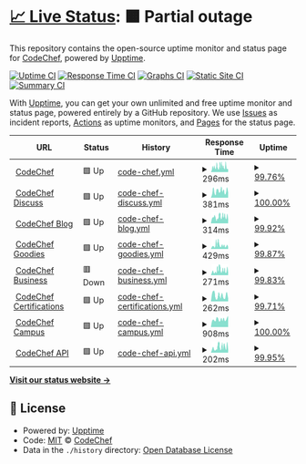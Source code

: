 # [📈 Live Status](https://status.codechef.com): <!--live status--> **🟧 Partial outage**

This repository contains the open-source uptime monitor and status page for [CodeChef](https://www.codechef.com/), powered by [Upptime](https://github.com/upptime/upptime).

[![Uptime CI](https://github.com/codechef-org/status/workflows/Uptime%20CI/badge.svg)](https://github.com/upptime/upptime/actions?query=workflow%3A%22Uptime+CI%22)
[![Response Time CI](https://github.com/codechef-org/status/workflows/Response%20Time%20CI/badge.svg)](https://github.com/upptime/upptime/actions?query=workflow%3A%22Response+Time+CI%22)
[![Graphs CI](https://github.com/codechef-org/status/workflows/Graphs%20CI/badge.svg)](https://github.com/upptime/upptime/actions?query=workflow%3A%22Graphs+CI%22)
[![Static Site CI](https://github.com/codechef-org/status/workflows/Static%20Site%20CI/badge.svg)](https://github.com/upptime/upptime/actions?query=workflow%3A%22Static+Site+CI%22)
[![Summary CI](https://github.com/codechef-org/status/workflows/Summary%20CI/badge.svg)](https://github.com/upptime/upptime/actions?query=workflow%3A%22Summary+CI%22)

With [Upptime](https://upptime.js.org), you can get your own unlimited and free uptime monitor and status page, powered entirely by a GitHub repository. We use [Issues](https://github.com/codechef-org/status/issues) as incident reports, [Actions](https://github.com/codechef-org/status/actions) as uptime monitors, and [Pages](https://status.codechef.com) for the status page.

<!--start: status pages-->
<!-- This summary is generated by Upptime (https://github.com/upptime/upptime) -->
<!-- Do not edit this manually, your changes will be overwritten -->
<!-- prettier-ignore -->
| URL | Status | History | Response Time | Uptime |
| --- | ------ | ------- | ------------- | ------ |
| <img alt="" src="https://s3.amazonaws.com/codechef_shared/misc/favicon.ico" height="13"> [CodeChef](https://www.codechef.com) | 🟩 Up | [code-chef.yml](https://github.com/codechef-org/status/commits/master/history/code-chef.yml) | <details><summary><img alt="Response time graph" src="./graphs/code-chef/response-time-week.png" height="20"> 296ms</summary><br><a href="https://status.codechef.com/history/code-chef"><img alt="Response time 306" src="https://img.shields.io/endpoint?url=https%3A%2F%2Fraw.githubusercontent.com%2Fcodechef-org%2Fstatus%2Fmaster%2Fapi%2Fcode-chef%2Fresponse-time.json"></a><br><a href="https://status.codechef.com/history/code-chef"><img alt="24-hour response time 179" src="https://img.shields.io/endpoint?url=https%3A%2F%2Fraw.githubusercontent.com%2Fcodechef-org%2Fstatus%2Fmaster%2Fapi%2Fcode-chef%2Fresponse-time-day.json"></a><br><a href="https://status.codechef.com/history/code-chef"><img alt="7-day response time 296" src="https://img.shields.io/endpoint?url=https%3A%2F%2Fraw.githubusercontent.com%2Fcodechef-org%2Fstatus%2Fmaster%2Fapi%2Fcode-chef%2Fresponse-time-week.json"></a><br><a href="https://status.codechef.com/history/code-chef"><img alt="30-day response time 306" src="https://img.shields.io/endpoint?url=https%3A%2F%2Fraw.githubusercontent.com%2Fcodechef-org%2Fstatus%2Fmaster%2Fapi%2Fcode-chef%2Fresponse-time-month.json"></a><br><a href="https://status.codechef.com/history/code-chef"><img alt="1-year response time 306" src="https://img.shields.io/endpoint?url=https%3A%2F%2Fraw.githubusercontent.com%2Fcodechef-org%2Fstatus%2Fmaster%2Fapi%2Fcode-chef%2Fresponse-time-year.json"></a></details> | <details><summary><a href="https://status.codechef.com/history/code-chef">99.76%</a></summary><a href="https://status.codechef.com/history/code-chef"><img alt="All-time uptime 99.80%" src="https://img.shields.io/endpoint?url=https%3A%2F%2Fraw.githubusercontent.com%2Fcodechef-org%2Fstatus%2Fmaster%2Fapi%2Fcode-chef%2Fuptime.json"></a><br><a href="https://status.codechef.com/history/code-chef"><img alt="24-hour uptime 98.93%" src="https://img.shields.io/endpoint?url=https%3A%2F%2Fraw.githubusercontent.com%2Fcodechef-org%2Fstatus%2Fmaster%2Fapi%2Fcode-chef%2Fuptime-day.json"></a><br><a href="https://status.codechef.com/history/code-chef"><img alt="7-day uptime 99.76%" src="https://img.shields.io/endpoint?url=https%3A%2F%2Fraw.githubusercontent.com%2Fcodechef-org%2Fstatus%2Fmaster%2Fapi%2Fcode-chef%2Fuptime-week.json"></a><br><a href="https://status.codechef.com/history/code-chef"><img alt="30-day uptime 99.80%" src="https://img.shields.io/endpoint?url=https%3A%2F%2Fraw.githubusercontent.com%2Fcodechef-org%2Fstatus%2Fmaster%2Fapi%2Fcode-chef%2Fuptime-month.json"></a><br><a href="https://status.codechef.com/history/code-chef"><img alt="1-year uptime 99.80%" src="https://img.shields.io/endpoint?url=https%3A%2F%2Fraw.githubusercontent.com%2Fcodechef-org%2Fstatus%2Fmaster%2Fapi%2Fcode-chef%2Fuptime-year.json"></a></details>
| <img alt="" src="https://s3.amazonaws.com/discourseproduction/optimized/1X/cb736284dfcba3606ca2751d7bafe7ac0be12b54_2_180x180.png" height="13"> [CodeChef Discuss](https://discuss.codechef.com) | 🟩 Up | [code-chef-discuss.yml](https://github.com/codechef-org/status/commits/master/history/code-chef-discuss.yml) | <details><summary><img alt="Response time graph" src="./graphs/code-chef-discuss/response-time-week.png" height="20"> 381ms</summary><br><a href="https://status.codechef.com/history/code-chef-discuss"><img alt="Response time 378" src="https://img.shields.io/endpoint?url=https%3A%2F%2Fraw.githubusercontent.com%2Fcodechef-org%2Fstatus%2Fmaster%2Fapi%2Fcode-chef-discuss%2Fresponse-time.json"></a><br><a href="https://status.codechef.com/history/code-chef-discuss"><img alt="24-hour response time 275" src="https://img.shields.io/endpoint?url=https%3A%2F%2Fraw.githubusercontent.com%2Fcodechef-org%2Fstatus%2Fmaster%2Fapi%2Fcode-chef-discuss%2Fresponse-time-day.json"></a><br><a href="https://status.codechef.com/history/code-chef-discuss"><img alt="7-day response time 381" src="https://img.shields.io/endpoint?url=https%3A%2F%2Fraw.githubusercontent.com%2Fcodechef-org%2Fstatus%2Fmaster%2Fapi%2Fcode-chef-discuss%2Fresponse-time-week.json"></a><br><a href="https://status.codechef.com/history/code-chef-discuss"><img alt="30-day response time 378" src="https://img.shields.io/endpoint?url=https%3A%2F%2Fraw.githubusercontent.com%2Fcodechef-org%2Fstatus%2Fmaster%2Fapi%2Fcode-chef-discuss%2Fresponse-time-month.json"></a><br><a href="https://status.codechef.com/history/code-chef-discuss"><img alt="1-year response time 378" src="https://img.shields.io/endpoint?url=https%3A%2F%2Fraw.githubusercontent.com%2Fcodechef-org%2Fstatus%2Fmaster%2Fapi%2Fcode-chef-discuss%2Fresponse-time-year.json"></a></details> | <details><summary><a href="https://status.codechef.com/history/code-chef-discuss">100.00%</a></summary><a href="https://status.codechef.com/history/code-chef-discuss"><img alt="All-time uptime 100.00%" src="https://img.shields.io/endpoint?url=https%3A%2F%2Fraw.githubusercontent.com%2Fcodechef-org%2Fstatus%2Fmaster%2Fapi%2Fcode-chef-discuss%2Fuptime.json"></a><br><a href="https://status.codechef.com/history/code-chef-discuss"><img alt="24-hour uptime 100.00%" src="https://img.shields.io/endpoint?url=https%3A%2F%2Fraw.githubusercontent.com%2Fcodechef-org%2Fstatus%2Fmaster%2Fapi%2Fcode-chef-discuss%2Fuptime-day.json"></a><br><a href="https://status.codechef.com/history/code-chef-discuss"><img alt="7-day uptime 100.00%" src="https://img.shields.io/endpoint?url=https%3A%2F%2Fraw.githubusercontent.com%2Fcodechef-org%2Fstatus%2Fmaster%2Fapi%2Fcode-chef-discuss%2Fuptime-week.json"></a><br><a href="https://status.codechef.com/history/code-chef-discuss"><img alt="30-day uptime 100.00%" src="https://img.shields.io/endpoint?url=https%3A%2F%2Fraw.githubusercontent.com%2Fcodechef-org%2Fstatus%2Fmaster%2Fapi%2Fcode-chef-discuss%2Fuptime-month.json"></a><br><a href="https://status.codechef.com/history/code-chef-discuss"><img alt="1-year uptime 100.00%" src="https://img.shields.io/endpoint?url=https%3A%2F%2Fraw.githubusercontent.com%2Fcodechef-org%2Fstatus%2Fmaster%2Fapi%2Fcode-chef-discuss%2Fuptime-year.json"></a></details>
| <img alt="" src="https://blog.codechef.com/wp-content/themes/mediumish/images/favicon.ico" height="13"> [CodeChef Blog](https://blog.codechef.com) | 🟩 Up | [code-chef-blog.yml](https://github.com/codechef-org/status/commits/master/history/code-chef-blog.yml) | <details><summary><img alt="Response time graph" src="./graphs/code-chef-blog/response-time-week.png" height="20"> 314ms</summary><br><a href="https://status.codechef.com/history/code-chef-blog"><img alt="Response time 320" src="https://img.shields.io/endpoint?url=https%3A%2F%2Fraw.githubusercontent.com%2Fcodechef-org%2Fstatus%2Fmaster%2Fapi%2Fcode-chef-blog%2Fresponse-time.json"></a><br><a href="https://status.codechef.com/history/code-chef-blog"><img alt="24-hour response time 176" src="https://img.shields.io/endpoint?url=https%3A%2F%2Fraw.githubusercontent.com%2Fcodechef-org%2Fstatus%2Fmaster%2Fapi%2Fcode-chef-blog%2Fresponse-time-day.json"></a><br><a href="https://status.codechef.com/history/code-chef-blog"><img alt="7-day response time 314" src="https://img.shields.io/endpoint?url=https%3A%2F%2Fraw.githubusercontent.com%2Fcodechef-org%2Fstatus%2Fmaster%2Fapi%2Fcode-chef-blog%2Fresponse-time-week.json"></a><br><a href="https://status.codechef.com/history/code-chef-blog"><img alt="30-day response time 320" src="https://img.shields.io/endpoint?url=https%3A%2F%2Fraw.githubusercontent.com%2Fcodechef-org%2Fstatus%2Fmaster%2Fapi%2Fcode-chef-blog%2Fresponse-time-month.json"></a><br><a href="https://status.codechef.com/history/code-chef-blog"><img alt="1-year response time 320" src="https://img.shields.io/endpoint?url=https%3A%2F%2Fraw.githubusercontent.com%2Fcodechef-org%2Fstatus%2Fmaster%2Fapi%2Fcode-chef-blog%2Fresponse-time-year.json"></a></details> | <details><summary><a href="https://status.codechef.com/history/code-chef-blog">99.92%</a></summary><a href="https://status.codechef.com/history/code-chef-blog"><img alt="All-time uptime 99.93%" src="https://img.shields.io/endpoint?url=https%3A%2F%2Fraw.githubusercontent.com%2Fcodechef-org%2Fstatus%2Fmaster%2Fapi%2Fcode-chef-blog%2Fuptime.json"></a><br><a href="https://status.codechef.com/history/code-chef-blog"><img alt="24-hour uptime 99.81%" src="https://img.shields.io/endpoint?url=https%3A%2F%2Fraw.githubusercontent.com%2Fcodechef-org%2Fstatus%2Fmaster%2Fapi%2Fcode-chef-blog%2Fuptime-day.json"></a><br><a href="https://status.codechef.com/history/code-chef-blog"><img alt="7-day uptime 99.92%" src="https://img.shields.io/endpoint?url=https%3A%2F%2Fraw.githubusercontent.com%2Fcodechef-org%2Fstatus%2Fmaster%2Fapi%2Fcode-chef-blog%2Fuptime-week.json"></a><br><a href="https://status.codechef.com/history/code-chef-blog"><img alt="30-day uptime 99.93%" src="https://img.shields.io/endpoint?url=https%3A%2F%2Fraw.githubusercontent.com%2Fcodechef-org%2Fstatus%2Fmaster%2Fapi%2Fcode-chef-blog%2Fuptime-month.json"></a><br><a href="https://status.codechef.com/history/code-chef-blog"><img alt="1-year uptime 99.93%" src="https://img.shields.io/endpoint?url=https%3A%2F%2Fraw.githubusercontent.com%2Fcodechef-org%2Fstatus%2Fmaster%2Fapi%2Fcode-chef-blog%2Fuptime-year.json"></a></details>
| <img alt="" src="https://s3.amazonaws.com/codechef-goodies/wp-content/uploads/2018/09/07183010/cropped-favicon-192x192.png" height="13"> [CodeChef Goodies](https://goodies.codechef.com) | 🟩 Up | [code-chef-goodies.yml](https://github.com/codechef-org/status/commits/master/history/code-chef-goodies.yml) | <details><summary><img alt="Response time graph" src="./graphs/code-chef-goodies/response-time-week.png" height="20"> 429ms</summary><br><a href="https://status.codechef.com/history/code-chef-goodies"><img alt="Response time 428" src="https://img.shields.io/endpoint?url=https%3A%2F%2Fraw.githubusercontent.com%2Fcodechef-org%2Fstatus%2Fmaster%2Fapi%2Fcode-chef-goodies%2Fresponse-time.json"></a><br><a href="https://status.codechef.com/history/code-chef-goodies"><img alt="24-hour response time 211" src="https://img.shields.io/endpoint?url=https%3A%2F%2Fraw.githubusercontent.com%2Fcodechef-org%2Fstatus%2Fmaster%2Fapi%2Fcode-chef-goodies%2Fresponse-time-day.json"></a><br><a href="https://status.codechef.com/history/code-chef-goodies"><img alt="7-day response time 429" src="https://img.shields.io/endpoint?url=https%3A%2F%2Fraw.githubusercontent.com%2Fcodechef-org%2Fstatus%2Fmaster%2Fapi%2Fcode-chef-goodies%2Fresponse-time-week.json"></a><br><a href="https://status.codechef.com/history/code-chef-goodies"><img alt="30-day response time 428" src="https://img.shields.io/endpoint?url=https%3A%2F%2Fraw.githubusercontent.com%2Fcodechef-org%2Fstatus%2Fmaster%2Fapi%2Fcode-chef-goodies%2Fresponse-time-month.json"></a><br><a href="https://status.codechef.com/history/code-chef-goodies"><img alt="1-year response time 428" src="https://img.shields.io/endpoint?url=https%3A%2F%2Fraw.githubusercontent.com%2Fcodechef-org%2Fstatus%2Fmaster%2Fapi%2Fcode-chef-goodies%2Fresponse-time-year.json"></a></details> | <details><summary><a href="https://status.codechef.com/history/code-chef-goodies">99.87%</a></summary><a href="https://status.codechef.com/history/code-chef-goodies"><img alt="All-time uptime 99.89%" src="https://img.shields.io/endpoint?url=https%3A%2F%2Fraw.githubusercontent.com%2Fcodechef-org%2Fstatus%2Fmaster%2Fapi%2Fcode-chef-goodies%2Fuptime.json"></a><br><a href="https://status.codechef.com/history/code-chef-goodies"><img alt="24-hour uptime 99.45%" src="https://img.shields.io/endpoint?url=https%3A%2F%2Fraw.githubusercontent.com%2Fcodechef-org%2Fstatus%2Fmaster%2Fapi%2Fcode-chef-goodies%2Fuptime-day.json"></a><br><a href="https://status.codechef.com/history/code-chef-goodies"><img alt="7-day uptime 99.87%" src="https://img.shields.io/endpoint?url=https%3A%2F%2Fraw.githubusercontent.com%2Fcodechef-org%2Fstatus%2Fmaster%2Fapi%2Fcode-chef-goodies%2Fuptime-week.json"></a><br><a href="https://status.codechef.com/history/code-chef-goodies"><img alt="30-day uptime 99.89%" src="https://img.shields.io/endpoint?url=https%3A%2F%2Fraw.githubusercontent.com%2Fcodechef-org%2Fstatus%2Fmaster%2Fapi%2Fcode-chef-goodies%2Fuptime-month.json"></a><br><a href="https://status.codechef.com/history/code-chef-goodies"><img alt="1-year uptime 99.89%" src="https://img.shields.io/endpoint?url=https%3A%2F%2Fraw.githubusercontent.com%2Fcodechef-org%2Fstatus%2Fmaster%2Fapi%2Fcode-chef-goodies%2Fuptime-year.json"></a></details>
| <img alt="" src="https://s3.amazonaws.com/codechef_shared/misc/favicon.ico" height="13"> [CodeChef Business](https://business.codechef.com) | 🟥 Down | [code-chef-business.yml](https://github.com/codechef-org/status/commits/master/history/code-chef-business.yml) | <details><summary><img alt="Response time graph" src="./graphs/code-chef-business/response-time-week.png" height="20"> 271ms</summary><br><a href="https://status.codechef.com/history/code-chef-business"><img alt="Response time 269" src="https://img.shields.io/endpoint?url=https%3A%2F%2Fraw.githubusercontent.com%2Fcodechef-org%2Fstatus%2Fmaster%2Fapi%2Fcode-chef-business%2Fresponse-time.json"></a><br><a href="https://status.codechef.com/history/code-chef-business"><img alt="24-hour response time 250" src="https://img.shields.io/endpoint?url=https%3A%2F%2Fraw.githubusercontent.com%2Fcodechef-org%2Fstatus%2Fmaster%2Fapi%2Fcode-chef-business%2Fresponse-time-day.json"></a><br><a href="https://status.codechef.com/history/code-chef-business"><img alt="7-day response time 271" src="https://img.shields.io/endpoint?url=https%3A%2F%2Fraw.githubusercontent.com%2Fcodechef-org%2Fstatus%2Fmaster%2Fapi%2Fcode-chef-business%2Fresponse-time-week.json"></a><br><a href="https://status.codechef.com/history/code-chef-business"><img alt="30-day response time 269" src="https://img.shields.io/endpoint?url=https%3A%2F%2Fraw.githubusercontent.com%2Fcodechef-org%2Fstatus%2Fmaster%2Fapi%2Fcode-chef-business%2Fresponse-time-month.json"></a><br><a href="https://status.codechef.com/history/code-chef-business"><img alt="1-year response time 269" src="https://img.shields.io/endpoint?url=https%3A%2F%2Fraw.githubusercontent.com%2Fcodechef-org%2Fstatus%2Fmaster%2Fapi%2Fcode-chef-business%2Fresponse-time-year.json"></a></details> | <details><summary><a href="https://status.codechef.com/history/code-chef-business">99.83%</a></summary><a href="https://status.codechef.com/history/code-chef-business"><img alt="All-time uptime 99.85%" src="https://img.shields.io/endpoint?url=https%3A%2F%2Fraw.githubusercontent.com%2Fcodechef-org%2Fstatus%2Fmaster%2Fapi%2Fcode-chef-business%2Fuptime.json"></a><br><a href="https://status.codechef.com/history/code-chef-business"><img alt="24-hour uptime 99.48%" src="https://img.shields.io/endpoint?url=https%3A%2F%2Fraw.githubusercontent.com%2Fcodechef-org%2Fstatus%2Fmaster%2Fapi%2Fcode-chef-business%2Fuptime-day.json"></a><br><a href="https://status.codechef.com/history/code-chef-business"><img alt="7-day uptime 99.83%" src="https://img.shields.io/endpoint?url=https%3A%2F%2Fraw.githubusercontent.com%2Fcodechef-org%2Fstatus%2Fmaster%2Fapi%2Fcode-chef-business%2Fuptime-week.json"></a><br><a href="https://status.codechef.com/history/code-chef-business"><img alt="30-day uptime 99.85%" src="https://img.shields.io/endpoint?url=https%3A%2F%2Fraw.githubusercontent.com%2Fcodechef-org%2Fstatus%2Fmaster%2Fapi%2Fcode-chef-business%2Fuptime-month.json"></a><br><a href="https://status.codechef.com/history/code-chef-business"><img alt="1-year uptime 99.85%" src="https://img.shields.io/endpoint?url=https%3A%2F%2Fraw.githubusercontent.com%2Fcodechef-org%2Fstatus%2Fmaster%2Fapi%2Fcode-chef-business%2Fuptime-year.json"></a></details>
| <img alt="" src="https://s3.amazonaws.com/codechef_shared/misc/favicon.ico" height="13"> [CodeChef Certifications](https://certifications.codechef.com/data-structures-and-algorithms) | 🟩 Up | [code-chef-certifications.yml](https://github.com/codechef-org/status/commits/master/history/code-chef-certifications.yml) | <details><summary><img alt="Response time graph" src="./graphs/code-chef-certifications/response-time-week.png" height="20"> 262ms</summary><br><a href="https://status.codechef.com/history/code-chef-certifications"><img alt="Response time 262" src="https://img.shields.io/endpoint?url=https%3A%2F%2Fraw.githubusercontent.com%2Fcodechef-org%2Fstatus%2Fmaster%2Fapi%2Fcode-chef-certifications%2Fresponse-time.json"></a><br><a href="https://status.codechef.com/history/code-chef-certifications"><img alt="24-hour response time 170" src="https://img.shields.io/endpoint?url=https%3A%2F%2Fraw.githubusercontent.com%2Fcodechef-org%2Fstatus%2Fmaster%2Fapi%2Fcode-chef-certifications%2Fresponse-time-day.json"></a><br><a href="https://status.codechef.com/history/code-chef-certifications"><img alt="7-day response time 262" src="https://img.shields.io/endpoint?url=https%3A%2F%2Fraw.githubusercontent.com%2Fcodechef-org%2Fstatus%2Fmaster%2Fapi%2Fcode-chef-certifications%2Fresponse-time-week.json"></a><br><a href="https://status.codechef.com/history/code-chef-certifications"><img alt="30-day response time 262" src="https://img.shields.io/endpoint?url=https%3A%2F%2Fraw.githubusercontent.com%2Fcodechef-org%2Fstatus%2Fmaster%2Fapi%2Fcode-chef-certifications%2Fresponse-time-month.json"></a><br><a href="https://status.codechef.com/history/code-chef-certifications"><img alt="1-year response time 262" src="https://img.shields.io/endpoint?url=https%3A%2F%2Fraw.githubusercontent.com%2Fcodechef-org%2Fstatus%2Fmaster%2Fapi%2Fcode-chef-certifications%2Fresponse-time-year.json"></a></details> | <details><summary><a href="https://status.codechef.com/history/code-chef-certifications">99.71%</a></summary><a href="https://status.codechef.com/history/code-chef-certifications"><img alt="All-time uptime 99.71%" src="https://img.shields.io/endpoint?url=https%3A%2F%2Fraw.githubusercontent.com%2Fcodechef-org%2Fstatus%2Fmaster%2Fapi%2Fcode-chef-certifications%2Fuptime.json"></a><br><a href="https://status.codechef.com/history/code-chef-certifications"><img alt="24-hour uptime 98.46%" src="https://img.shields.io/endpoint?url=https%3A%2F%2Fraw.githubusercontent.com%2Fcodechef-org%2Fstatus%2Fmaster%2Fapi%2Fcode-chef-certifications%2Fuptime-day.json"></a><br><a href="https://status.codechef.com/history/code-chef-certifications"><img alt="7-day uptime 99.71%" src="https://img.shields.io/endpoint?url=https%3A%2F%2Fraw.githubusercontent.com%2Fcodechef-org%2Fstatus%2Fmaster%2Fapi%2Fcode-chef-certifications%2Fuptime-week.json"></a><br><a href="https://status.codechef.com/history/code-chef-certifications"><img alt="30-day uptime 99.71%" src="https://img.shields.io/endpoint?url=https%3A%2F%2Fraw.githubusercontent.com%2Fcodechef-org%2Fstatus%2Fmaster%2Fapi%2Fcode-chef-certifications%2Fuptime-month.json"></a><br><a href="https://status.codechef.com/history/code-chef-certifications"><img alt="1-year uptime 99.71%" src="https://img.shields.io/endpoint?url=https%3A%2F%2Fraw.githubusercontent.com%2Fcodechef-org%2Fstatus%2Fmaster%2Fapi%2Fcode-chef-certifications%2Fuptime-year.json"></a></details>
| <img alt="" src="https://campus.codechef.com/images/favicon.ico" height="13"> [CodeChef Campus](https://campus.codechef.com) | 🟩 Up | [code-chef-campus.yml](https://github.com/codechef-org/status/commits/master/history/code-chef-campus.yml) | <details><summary><img alt="Response time graph" src="./graphs/code-chef-campus/response-time-week.png" height="20"> 908ms</summary><br><a href="https://status.codechef.com/history/code-chef-campus"><img alt="Response time 883" src="https://img.shields.io/endpoint?url=https%3A%2F%2Fraw.githubusercontent.com%2Fcodechef-org%2Fstatus%2Fmaster%2Fapi%2Fcode-chef-campus%2Fresponse-time.json"></a><br><a href="https://status.codechef.com/history/code-chef-campus"><img alt="24-hour response time 1347" src="https://img.shields.io/endpoint?url=https%3A%2F%2Fraw.githubusercontent.com%2Fcodechef-org%2Fstatus%2Fmaster%2Fapi%2Fcode-chef-campus%2Fresponse-time-day.json"></a><br><a href="https://status.codechef.com/history/code-chef-campus"><img alt="7-day response time 908" src="https://img.shields.io/endpoint?url=https%3A%2F%2Fraw.githubusercontent.com%2Fcodechef-org%2Fstatus%2Fmaster%2Fapi%2Fcode-chef-campus%2Fresponse-time-week.json"></a><br><a href="https://status.codechef.com/history/code-chef-campus"><img alt="30-day response time 883" src="https://img.shields.io/endpoint?url=https%3A%2F%2Fraw.githubusercontent.com%2Fcodechef-org%2Fstatus%2Fmaster%2Fapi%2Fcode-chef-campus%2Fresponse-time-month.json"></a><br><a href="https://status.codechef.com/history/code-chef-campus"><img alt="1-year response time 883" src="https://img.shields.io/endpoint?url=https%3A%2F%2Fraw.githubusercontent.com%2Fcodechef-org%2Fstatus%2Fmaster%2Fapi%2Fcode-chef-campus%2Fresponse-time-year.json"></a></details> | <details><summary><a href="https://status.codechef.com/history/code-chef-campus">100.00%</a></summary><a href="https://status.codechef.com/history/code-chef-campus"><img alt="All-time uptime 100.00%" src="https://img.shields.io/endpoint?url=https%3A%2F%2Fraw.githubusercontent.com%2Fcodechef-org%2Fstatus%2Fmaster%2Fapi%2Fcode-chef-campus%2Fuptime.json"></a><br><a href="https://status.codechef.com/history/code-chef-campus"><img alt="24-hour uptime 100.00%" src="https://img.shields.io/endpoint?url=https%3A%2F%2Fraw.githubusercontent.com%2Fcodechef-org%2Fstatus%2Fmaster%2Fapi%2Fcode-chef-campus%2Fuptime-day.json"></a><br><a href="https://status.codechef.com/history/code-chef-campus"><img alt="7-day uptime 100.00%" src="https://img.shields.io/endpoint?url=https%3A%2F%2Fraw.githubusercontent.com%2Fcodechef-org%2Fstatus%2Fmaster%2Fapi%2Fcode-chef-campus%2Fuptime-week.json"></a><br><a href="https://status.codechef.com/history/code-chef-campus"><img alt="30-day uptime 100.00%" src="https://img.shields.io/endpoint?url=https%3A%2F%2Fraw.githubusercontent.com%2Fcodechef-org%2Fstatus%2Fmaster%2Fapi%2Fcode-chef-campus%2Fuptime-month.json"></a><br><a href="https://status.codechef.com/history/code-chef-campus"><img alt="1-year uptime 100.00%" src="https://img.shields.io/endpoint?url=https%3A%2F%2Fraw.githubusercontent.com%2Fcodechef-org%2Fstatus%2Fmaster%2Fapi%2Fcode-chef-campus%2Fuptime-year.json"></a></details>
| <img alt="" src="https://s3.amazonaws.com/codechef_shared/misc/favicon.ico" height="13"> [CodeChef API](https://api.codechef.com/urls) | 🟩 Up | [code-chef-api.yml](https://github.com/codechef-org/status/commits/master/history/code-chef-api.yml) | <details><summary><img alt="Response time graph" src="./graphs/code-chef-api/response-time-week.png" height="20"> 202ms</summary><br><a href="https://status.codechef.com/history/code-chef-api"><img alt="Response time 198" src="https://img.shields.io/endpoint?url=https%3A%2F%2Fraw.githubusercontent.com%2Fcodechef-org%2Fstatus%2Fmaster%2Fapi%2Fcode-chef-api%2Fresponse-time.json"></a><br><a href="https://status.codechef.com/history/code-chef-api"><img alt="24-hour response time 80" src="https://img.shields.io/endpoint?url=https%3A%2F%2Fraw.githubusercontent.com%2Fcodechef-org%2Fstatus%2Fmaster%2Fapi%2Fcode-chef-api%2Fresponse-time-day.json"></a><br><a href="https://status.codechef.com/history/code-chef-api"><img alt="7-day response time 202" src="https://img.shields.io/endpoint?url=https%3A%2F%2Fraw.githubusercontent.com%2Fcodechef-org%2Fstatus%2Fmaster%2Fapi%2Fcode-chef-api%2Fresponse-time-week.json"></a><br><a href="https://status.codechef.com/history/code-chef-api"><img alt="30-day response time 198" src="https://img.shields.io/endpoint?url=https%3A%2F%2Fraw.githubusercontent.com%2Fcodechef-org%2Fstatus%2Fmaster%2Fapi%2Fcode-chef-api%2Fresponse-time-month.json"></a><br><a href="https://status.codechef.com/history/code-chef-api"><img alt="1-year response time 198" src="https://img.shields.io/endpoint?url=https%3A%2F%2Fraw.githubusercontent.com%2Fcodechef-org%2Fstatus%2Fmaster%2Fapi%2Fcode-chef-api%2Fresponse-time-year.json"></a></details> | <details><summary><a href="https://status.codechef.com/history/code-chef-api">99.95%</a></summary><a href="https://status.codechef.com/history/code-chef-api"><img alt="All-time uptime 99.96%" src="https://img.shields.io/endpoint?url=https%3A%2F%2Fraw.githubusercontent.com%2Fcodechef-org%2Fstatus%2Fmaster%2Fapi%2Fcode-chef-api%2Fuptime.json"></a><br><a href="https://status.codechef.com/history/code-chef-api"><img alt="24-hour uptime 100.00%" src="https://img.shields.io/endpoint?url=https%3A%2F%2Fraw.githubusercontent.com%2Fcodechef-org%2Fstatus%2Fmaster%2Fapi%2Fcode-chef-api%2Fuptime-day.json"></a><br><a href="https://status.codechef.com/history/code-chef-api"><img alt="7-day uptime 99.95%" src="https://img.shields.io/endpoint?url=https%3A%2F%2Fraw.githubusercontent.com%2Fcodechef-org%2Fstatus%2Fmaster%2Fapi%2Fcode-chef-api%2Fuptime-week.json"></a><br><a href="https://status.codechef.com/history/code-chef-api"><img alt="30-day uptime 99.96%" src="https://img.shields.io/endpoint?url=https%3A%2F%2Fraw.githubusercontent.com%2Fcodechef-org%2Fstatus%2Fmaster%2Fapi%2Fcode-chef-api%2Fuptime-month.json"></a><br><a href="https://status.codechef.com/history/code-chef-api"><img alt="1-year uptime 99.96%" src="https://img.shields.io/endpoint?url=https%3A%2F%2Fraw.githubusercontent.com%2Fcodechef-org%2Fstatus%2Fmaster%2Fapi%2Fcode-chef-api%2Fuptime-year.json"></a></details>

<!--end: status pages-->

[**Visit our status website →**](https://status.codechef.com)

## 📄 License

- Powered by: [Upptime](https://github.com/upptime/upptime)
- Code: [MIT](./LICENSE) © [CodeChef](https://www.codechef.com/)
- Data in the `./history` directory: [Open Database License](https://opendatacommons.org/licenses/odbl/1-0/)
